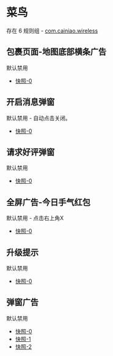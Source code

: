 # 菜鸟

存在 6 规则组 - [com.cainiao.wireless](/src/apps/com.cainiao.wireless.ts)

## 包裹页面-地图底部横条广告

默认禁用

- [快照-0](https://i.gkd.li/import/12914450)

## 开启消息弹窗

默认禁用 - 自动点击关闭。

- [快照-0](https://i.gkd.li/import/13068573)

## 请求好评弹窗

默认禁用

- [快照-0](https://i.gkd.li/import/13692761)

## 全屏广告-今日手气红包

默认禁用 - 点击右上角X

- [快照-0](https://i.gkd.li/import/13842492)

## 升级提示

默认禁用

- [快照-0](https://i.gkd.li/import/13042207)

## 弹窗广告

默认禁用

- [快照-0](https://i.gkd.li/import/12914371)
- [快照-1](https://i.gkd.li/import/13692758)
- [快照-2](https://i.gkd.li/import/13042279)
